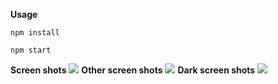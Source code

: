 **Usage**
```
npm install
```
```
npm start
```
**Screen shots**
<img src="http://dotshop69.000webhostapp.com/Public/images/screen-shots.png" />
**Other screen shots**
<img src="http://dotshop69.000webhostapp.com/Public/images/other-screen-shots.png" />
**Dark screen shots**
<img src="http://dotshop69.000webhostapp.com/Public/images/dark-screen-shots.png" />
